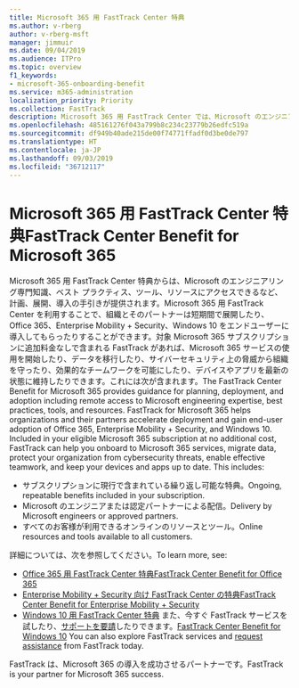 ```yaml
---
title: Microsoft 365 用 FastTrack Center 特典
ms.author: v-rberg
author: v-rberg-msft
manager: jimmuir
ms.date: 09/04/2019
ms.audience: ITPro
ms.topic: overview
f1_keywords:
- microsoft-365-onboarding-benefit
ms.service: m365-administration
localization_priority: Priority
ms.collection: FastTrack
description: Microsoft 365 用 FastTrack Center では、Microsoft のエンジニアリング専門知識、ベスト プラクティス、ツール、リソースにアクセスできるなど、計画、展開、導入の手引きが提供されます。Microsoft 365 用 FastTrack Center を利用することで、組織とそのパートナーは短期間で展開したり、Office 365、Windows 10、Enterprise Mobility + Security をエンドユーザーに導入してもらったりすることができます。
ms.openlocfilehash: 485161276f043a799b8c234c23779b26edfc519a
ms.sourcegitcommit: df949b40ade215de00f74771ffadf0d3be0de797
ms.translationtype: HT
ms.contentlocale: ja-JP
ms.lasthandoff: 09/03/2019
ms.locfileid: "36712117"
---
```

# <a name="fasttrack-center-benefit-for-microsoft-365"></a><span data-ttu-id="04b9d-104">Microsoft 365 用 FastTrack Center 特典</span><span class="sxs-lookup"><span data-stu-id="04b9d-104">FastTrack Center Benefit for Microsoft 365</span></span>

<span data-ttu-id="04b9d-p102">Microsoft 365 用 FastTrack Center 特典からは、Microsoft のエンジニアリング専門知識、ベスト プラクティス、ツール、リソースにアクセスできるなど、計画、展開、導入の手引きが提供されます。Microsoft 365 用 FastTrack Center を利用することで、組織とそのパートナーは短期間で展開したり、Office 365、Enterprise Mobility + Security、Windows 10 をエンドユーザーに導入してもらったりすることができます。対象 Microsoft 365 サブスクリプションに追加料金なしで含まれる FastTrack があれば、Microsoft 365 サービスの使用を開始したり、データを移行したり、サイバーセキュリティ上の脅威から組織を守ったり、効果的なチームワークを可能にしたり、デバイスやアプリを最新の状態に維持したりできます。これには次が含まれます。</span><span class="sxs-lookup"><span data-stu-id="04b9d-p102">The FastTrack Center Benefit for Microsoft 365 provides guidance for planning, deployment, and adoption including remote access to Microsoft engineering expertise, best practices, tools, and resources. FastTrack for Microsoft 365 helps organizations and their partners accelerate deployment and gain end-user adoption of Office 365, Enterprise Mobility + Security, and Windows 10. Included in your eligible Microsoft 365 subscription at no additional cost, FastTrack can help you onboard to Microsoft 365 services, migrate data, protect your organization from cybersecurity threats, enable effective teamwork, and keep your devices and apps up to date. This includes:</span></span>

- <span data-ttu-id="04b9d-109">サブスクリプションに現行で含まれている繰り返し可能な特典。</span><span class="sxs-lookup"><span data-stu-id="04b9d-109">Ongoing, repeatable benefits included in your subscription.</span></span>
- <span data-ttu-id="04b9d-110">Microsoft のエンジニアまたは認定パートナーによる配信。</span><span class="sxs-lookup"><span data-stu-id="04b9d-110">Delivery by Microsoft engineers or approved partners.</span></span>
- <span data-ttu-id="04b9d-111">すべてのお客様が利用できるオンラインのリソースとツール。</span><span class="sxs-lookup"><span data-stu-id="04b9d-111">Online resources and tools available to all customers.</span></span>
  
<span data-ttu-id="04b9d-112">詳細については、次を参照してください。</span><span class="sxs-lookup"><span data-stu-id="04b9d-112">To learn more, see:</span></span>

- [<span data-ttu-id="04b9d-113">Office 365 用 FastTrack Center 特典</span><span class="sxs-lookup"><span data-stu-id="04b9d-113">FastTrack Center Benefit for Office 365</span></span>](O365-fasttrack-benefit-for-office-365.md) 
- [<span data-ttu-id="04b9d-114">Enterprise Mobility + Security 向け FastTrack Center の特典</span><span class="sxs-lookup"><span data-stu-id="04b9d-114">FastTrack Center Benefit for Enterprise Mobility + Security</span></span>](EMS-fasttrack-benefit-for-EMS.md)
- <span data-ttu-id="04b9d-115">[Windows 10 用 FastTrack Center 特典](Win-10-fasttrack-benefit-for-Windows-10.md) また、今すぐ FastTrack サービスを試したり、[サポートを要請](https://go.microsoft.com/fwlink/p/?LinkId=2003903)したりできます。</span><span class="sxs-lookup"><span data-stu-id="04b9d-115">[FastTrack Center Benefit for Windows 10](Win-10-fasttrack-benefit-for-Windows-10.md) You can also explore FastTrack services and [request assistance](https://go.microsoft.com/fwlink/p/?LinkId=2003903) from FastTrack today.</span></span>

<span data-ttu-id="04b9d-116">FastTrack は、Microsoft 365 の導入を成功させるパートナーです。</span><span class="sxs-lookup"><span data-stu-id="04b9d-116">FastTrack is your partner for Microsoft 365 success.</span></span>
  
  

 